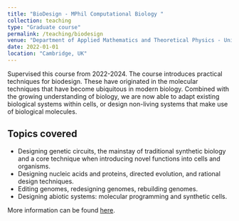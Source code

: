```yaml
---
title: "BioDesign - MPhil Computational Biology "
collection: teaching
type: "Graduate course"
permalink: /teaching/biodesign
venue: "Department of Applied Mathematics and Theoretical Physics - University of Cambridge"
date: 2022-01-01
location: "Cambridge, UK"
---
```


Supervised this course from 2022-2024.  The course introduces practical techniques for biodesign. These have originated in the molecular techniques that have become ubiquitous in modern biology. Combined with the growing understanding of biology, we are now able to adapt existing biological systems within cells, or design
non-living systems that make use of biological molecules.

Topics covered
---------------

* Designing genetic circuits, the mainstay of traditional synthetic biology and a core technique when introducing novel functions into cells and organisms.
* Designing nucleic acids and proteins, directed evolution, and rational design techniques.
* Editing genomes, redesigning genomes, rebuilding genomes.
* Designing abiotic systems: molecular programming and synthetic cells.

More information can be found [here](https://www.maths.cam.ac.uk/postgrad/mphil/prospective/compbio/mphil-computational-biology-applications-and-funding).